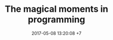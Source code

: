 ---
title:  "The magical moments in programming"
date: 2017-05-08 13:20:08 +7
comments: true
categories:
- jquery
- wpf
- react
- javascript
---